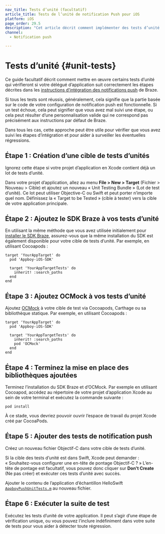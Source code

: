 ```yaml
---
nav_title: Tests d’unité (facultatif)
article_title: Tests de l’unité de notification Push pour iOS
platform: iOS
page_order: 29.5
description: "Cet article décrit comment implémenter des tests d’unité facultatifs pour votre implémentation de notifications push iOS."
channel:
  - Notification push

---
```


# Tests d’unité {#unit-tests}

Ce guide facultatif décrit comment mettre en œuvre certains tests d’unité qui vérifieront si votre délégué d’application suit correctement les étapes décrites dans les [instructions d’intégration des notifications push][1] de Braze. 

Si tous les tests sont réussis, généralement, cela signifie que la partie basée sur le code de votre configuration de notification push est fonctionnelle. Si un test échoue, cela peut signifier que vous avez mal suivi une étape, ou cela peut résulter d’une personnalisation valide qui ne correspond pas précisément aux instructions par défaut de Braze.

Dans tous les cas, cette approche peut être utile pour vérifier que vous avez suivi les étapes d’intégration et pour aider à surveiller les éventuelles régressions.

## Étape 1 : Création d’une cible de tests d’unités

Ignorez cette étape si votre projet d’application en Xcode contient déjà un lot de tests d’unité.

Dans votre projet d’application, allez au menu **File > New > Target** (Fichier > Nouveau > Cible) et ajoutez un nouveau « Unit Testing Bundle » (Lot de test d’unité). Ce lot peut utiliser Objective-C ou Swift et peut porter n’importe quel nom. Définissez la « Target to be Tested » (cible à tester) vers la cible de votre application principale.

## Étape 2 : Ajoutez le SDK Braze à vos tests d’unité

En utilisant la même méthode que vous avez utilisée initialement pour [installer le SDK Braze][2], assurez-vous que la même installation du SDK est également disponible pour votre cible de tests d’unité. Par exemple, en utilisant Cocoapods :

```
target 'YourAppTarget' do
  pod 'Appboy-iOS-SDK'

  target 'YourAppTargetTests' do
    inherit! :search_paths
  end
end
```

## Étape 3 : Ajoutez OCMock à vos tests d’unité

Ajoutez [OCMock][3] à votre cible de test via Cocoapods, Carthage ou sa bibliothèque statique. Par exemple, en utilisant Cocoapods :

```
target 'YourAppTarget' do
  pod 'Appboy-iOS-SDK'

  target 'YourAppTargetTests' do
    inherit! :search_paths
    pod 'OCMock'
  end
end
```

## Étape 4 : Terminez la mise en place des bibliothèques ajoutées

Terminez l’installation du SDK Braze et d’OCMock. Par exemple en utilisant Cocoapod, accédez au répertoire de votre projet d’application Xcode au sein de votre terminal et exécutez la commande suivante :

```
pod install
```

À ce stade, vous devriez pouvoir ouvrir l’espace de travail du projet Xcode créé par CocoaPods.

## Étape 5 : Ajouter des tests de notification push

Créez un nouveau fichier Objectif-C dans votre cible de tests d’unité. 

Si la cible des tests d’unité est dans Swift, Xcode peut demander : « Souhaitez-vous configurer une en-tête de pontage Objectif-C ? » L’en-tête de pontage est facultatif, vous pouvez donc cliquer sur **Don't Create** (Ne pas créer) et exécuter ces tests d’unité avec succès.

Ajouter le contenu de l’application d’échantillon HelloSwift [`AppboyPushUnitTests.m`][4] au nouveau fichier.

## Étape 6 : Exécuter la suite de test

Exécutez les tests d’unité de votre application. Il peut s’agir d’une étape de vérification unique, ou vous pouvez l’inclure indéfiniment dans votre suite de tests pour vous aider à détecter toute régression.

[1]: {{site.baseurl}}/developer_guide/platform_integration_guides/ios/push_notifications/integration/
[2]: {{site.baseurl}}/developer_guide/platform_integration_guides/ios/initial_sdk_setup/overview/
[3]: https://ocmock.org/
[4]: https://github.com/Appboy/appboy-ios-sdk/blob/master/HelloSwift/HelloSwiftTests/AppboyPushUnitTests.m